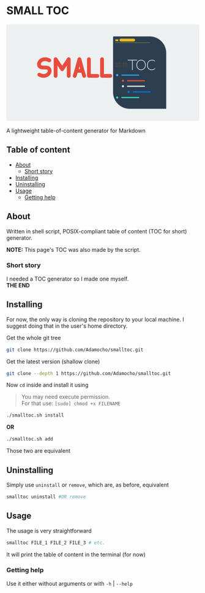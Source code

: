 # SMALL TOC

![Logo](./logo.svg)

A lightweight table-of-content generator for Markdown

## Table of content

- [About](#about)
    - [Short story](#short-story)
- [Installing](#installing)
- [Uninstalling](#uninstalling)
- [Usage](#usage)
    - [Getting help](#getting-help)

## About

Written in shell script, POSIX-compliant table of content (TOC for short) generator.

**NOTE:**
This page's TOC was also made by the script.

### Short story

I needed a TOC generator so I made one myself.  
**THE END**

## Installing

For now, the only way is cloning the repository to your local machine. I suggest doing that in the user's home directory.

Get the whole git tree
```sh
git clone https://github.com/Adamocho/smalltoc.git
```

Get the latest version (shallow clone)
```sh
git clone --depth 1 https://github.com/Adamocho/smalltoc.git
```

Now `cd` inside and install it using

> You may need execute permission.  
> For that use: `[sudo] chmod +x FILENAME`

```sh
./smalltoc.sh install
```
**OR**
```sh
./smalltoc.sh add
```
Those two are equivalent

## Uninstalling

Simply use `uninstall` or `remove`, which are, as before, equivalent

```sh
smalltoc uninstall #OR remove
```

## Usage

The usage is very straightforward

```sh
smalltoc FILE_1 FILE_2 FILE_3 # etc.
```

It will print the table of content in the terminal (for now)

### Getting help

Use it either without arguments or with `-h` | `--help`
